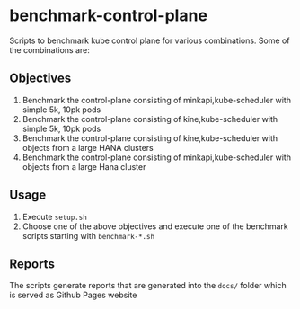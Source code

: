 # benchmark-control-plane
Scripts to benchmark kube control plane for various combinations. Some of the combinations are:

## Objectives
1. Benchmark the control-plane consisting of minkapi,kube-scheduler with simple 5k, 10pk pods
1. Benchmark the control-plane consisting of kine,kube-scheduler with simple 5k, 10pk pods
1. Benchmark the control-plane consisting of kine,kube-scheduler with objects from a large HANA clusters
1. Benchmark the control-plane consisting of minkapi,kube-scheduler with objects from a large Hana cluster

## Usage

1. Execute `setup.sh`
2. Choose one of the above objectives and execute one of the benchmark scripts starting with `benchmark-*.sh`

## Reports

The scripts generate reports that are generated into the `docs/` folder which is served as Github Pages website

